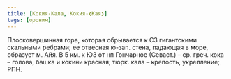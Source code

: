 ```yaml
---
title: [Кокия-Кала, Кокия-❮Кая❯]
tags: [ороним]
---
```


Плосковершинная гора, которая обрывается к СЗ гигантскими скальными ребрами; ее
отвесная ю-зап. стена, падающая в море, образует м. Айя. В 5 км. к ЮЗ от нп
Гончарное (Севаст.) – ср. греч. кока – голова, башка и кокини красная; тюрк.
кала – крепость, укрепление; РПН.
